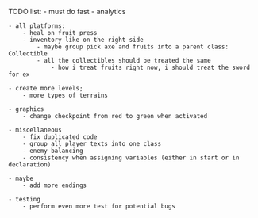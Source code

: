 TODO list:
	- must do fast
		- analytics
		
	- all platforms:
		- heal on fruit press
		- inventory like on the right side
			- maybe group pick axe and fruits into a parent class: Collectible
			- all the collectibles should be treated the same
				- how i treat fruits right now, i should treat the sword for ex
		
    - create more levels;
		- more types of terrains
		
	- graphics
		- change checkpoint from red to green when activated
		
	- miscellaneous
		- fix duplicated code
		- group all player texts into one class
		- enemy balancing
		- consistency when assigning variables (either in start or in declaration)
		
	- maybe
		- add more endings
		
	- testing
		- perform even more test for potential bugs
